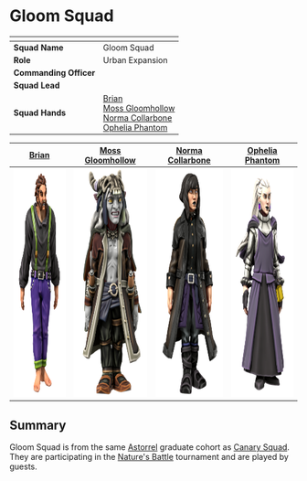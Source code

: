 # Gloom Squad

| []() | |
| --- | --- |
| **Squad Name** | Gloom Squad | squad.2
| **Role** | Urban Expansion |
| **Commanding Officer** | |
| **Squad Lead** | |
| **Squad Hands** | [Brian](../../../characters/brian.md)<br />[Moss Gloomhollow](../../../characters/moss-gloomhollow.md)<br />[Norma Collarbone](../../../characters/norma-collarbone.md)<br />[Ophelia Phantom](../../../characters/ophelia-phantom.md) |

| [Brian](../../../characters/brian.md) | [Moss Gloomhollow](../../../characters/moss-gloomhollow.md) | [Norma Collarbone](../../../characters/norma-collarbone.md) | [Ophelia Phantom](../../../characters/ophelia-phantom.md) |
|:---:|:---:|:---:|:---:|
| <img src="https://raw.githubusercontent.com/jesskelsall/astarus-images/main/people/portraits/d0a3946feeb181b2.png" height="400" /> | <img src="https://raw.githubusercontent.com/jesskelsall/astarus-images/main/people/portraits/303756c6809a10e4.png" height="400" /> | <img src="https://raw.githubusercontent.com/jesskelsall/astarus-images/main/people/portraits/c377c53d1abd69fd.png" height="400" /> | <img src="https://raw.githubusercontent.com/jesskelsall/astarus-images/main/people/portraits/55c516b3fc870b24.png" height="400" /> |

## Summary

Gloom Squad is from the same [Astorrel](../astorrel.md) graduate cohort as [Canary Squad](canary-squad.md). They are participating in the [Nature's Battle](../../../storylines/natures-battle.md) tournament and are played by guests.
